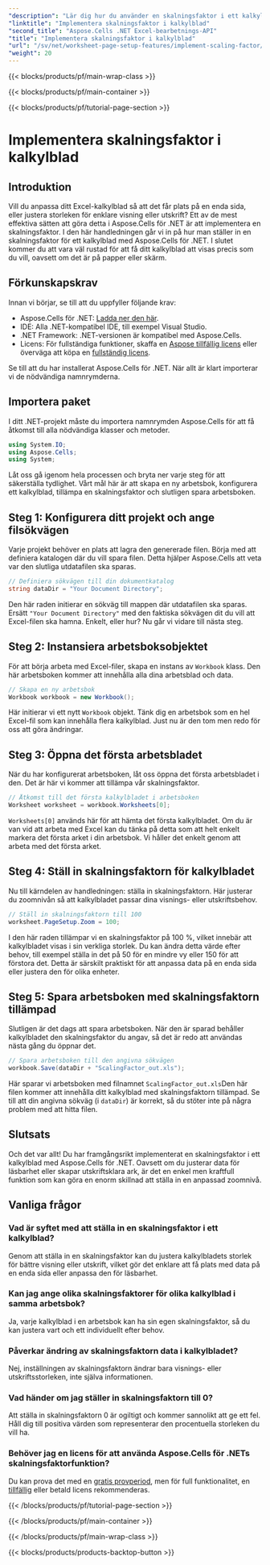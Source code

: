 ```yaml
---
"description": "Lär dig hur du använder en skalningsfaktor i ett kalkylblad med Aspose.Cells för .NET med en steg-för-steg-handledning, exempel och vanliga frågor. Perfekt för sömlös skalning."
"linktitle": "Implementera skalningsfaktor i kalkylblad"
"second_title": "Aspose.Cells .NET Excel-bearbetnings-API"
"title": "Implementera skalningsfaktor i kalkylblad"
"url": "/sv/net/worksheet-page-setup-features/implement-scaling-factor/"
"weight": 20
---
```


{{< blocks/products/pf/main-wrap-class >}}

{{< blocks/products/pf/main-container >}}

{{< blocks/products/pf/tutorial-page-section >}}

# Implementera skalningsfaktor i kalkylblad

## Introduktion

Vill du anpassa ditt Excel-kalkylblad så att det får plats på en enda sida, eller justera storleken för enklare visning eller utskrift? Ett av de mest effektiva sätten att göra detta i Aspose.Cells för .NET är att implementera en skalningsfaktor. I den här handledningen går vi in på hur man ställer in en skalningsfaktor för ett kalkylblad med Aspose.Cells för .NET. I slutet kommer du att vara väl rustad för att få ditt kalkylblad att visas precis som du vill, oavsett om det är på papper eller skärm.

## Förkunskapskrav

Innan vi börjar, se till att du uppfyller följande krav:

- Aspose.Cells för .NET: [Ladda ner den här](https://releases.aspose.com/cells/net/).
- IDE: Alla .NET-kompatibel IDE, till exempel Visual Studio.
- .NET Framework: .NET-versionen är kompatibel med Aspose.Cells.
- Licens: För fullständiga funktioner, skaffa en [Aspose tillfällig licens](https://purchase.aspose.com/temporary-license/) eller överväga att köpa en [fullständig licens](https://purchase.aspose.com/buy).

Se till att du har installerat Aspose.Cells för .NET. När allt är klart importerar vi de nödvändiga namnrymderna.


## Importera paket

I ditt .NET-projekt måste du importera namnrymden Aspose.Cells för att få åtkomst till alla nödvändiga klasser och metoder.

```csharp
using System.IO;
using Aspose.Cells;
using System;
```

Låt oss gå igenom hela processen och bryta ner varje steg för att säkerställa tydlighet. Vårt mål här är att skapa en ny arbetsbok, konfigurera ett kalkylblad, tillämpa en skalningsfaktor och slutligen spara arbetsboken. 

## Steg 1: Konfigurera ditt projekt och ange filsökvägen

Varje projekt behöver en plats att lagra den genererade filen. Börja med att definiera katalogen där du vill spara filen. Detta hjälper Aspose.Cells att veta var den slutliga utdatafilen ska sparas.

```csharp
// Definiera sökvägen till din dokumentkatalog
string dataDir = "Your Document Directory";
```


Den här raden initierar en sökväg till mappen där utdatafilen ska sparas. Ersätt `"Your Document Directory"` med den faktiska sökvägen dit du vill att Excel-filen ska hamna. Enkelt, eller hur? Nu går vi vidare till nästa steg.


## Steg 2: Instansiera arbetsboksobjektet

För att börja arbeta med Excel-filer, skapa en instans av `Workbook` klass. Den här arbetsboken kommer att innehålla alla dina arbetsblad och data.

```csharp
// Skapa en ny arbetsbok
Workbook workbook = new Workbook();
```


Här initierar vi ett nytt `Workbook` objekt. Tänk dig en arbetsbok som en hel Excel-fil som kan innehålla flera kalkylblad. Just nu är den tom men redo för oss att göra ändringar.


## Steg 3: Öppna det första arbetsbladet

När du har konfigurerat arbetsboken, låt oss öppna det första arbetsbladet i den. Det är här vi kommer att tillämpa vår skalningsfaktor.

```csharp
// Åtkomst till det första kalkylbladet i arbetsboken
Worksheet worksheet = workbook.Worksheets[0];
```


`Worksheets[0]` används här för att hämta det första kalkylbladet. Om du är van vid att arbeta med Excel kan du tänka på detta som att helt enkelt markera det första arket i din arbetsbok. Vi håller det enkelt genom att arbeta med det första arket.


## Steg 4: Ställ in skalningsfaktorn för kalkylbladet

Nu till kärndelen av handledningen: ställa in skalningsfaktorn. Här justerar du zoomnivån så att kalkylbladet passar dina visnings- eller utskriftsbehov.

```csharp
// Ställ in skalningsfaktorn till 100
worksheet.PageSetup.Zoom = 100;
```


I den här raden tillämpar vi en skalningsfaktor på 100 %, vilket innebär att kalkylbladet visas i sin verkliga storlek. Du kan ändra detta värde efter behov, till exempel ställa in det på 50 för en mindre vy eller 150 för att förstora det. Detta är särskilt praktiskt för att anpassa data på en enda sida eller justera den för olika enheter.


## Steg 5: Spara arbetsboken med skalningsfaktorn tillämpad

Slutligen är det dags att spara arbetsboken. När den är sparad behåller kalkylbladet den skalningsfaktor du angav, så det är redo att användas nästa gång du öppnar det.

```csharp
// Spara arbetsboken till den angivna sökvägen
workbook.Save(dataDir + "ScalingFactor_out.xls");
```


Här sparar vi arbetsboken med filnamnet `ScalingFactor_out.xls`Den här filen kommer att innehålla ditt kalkylblad med skalningsfaktorn tillämpad. Se till att din angivna sökväg (i `dataDir`) är korrekt, så du stöter inte på några problem med att hitta filen.


## Slutsats

Och det var allt! Du har framgångsrikt implementerat en skalningsfaktor i ett kalkylblad med Aspose.Cells för .NET. Oavsett om du justerar data för läsbarhet eller skapar utskriftsklara ark, är det en enkel men kraftfull funktion som kan göra en enorm skillnad att ställa in en anpassad zoomnivå.

## Vanliga frågor

### Vad är syftet med att ställa in en skalningsfaktor i ett kalkylblad?  
Genom att ställa in en skalningsfaktor kan du justera kalkylbladets storlek för bättre visning eller utskrift, vilket gör det enklare att få plats med data på en enda sida eller anpassa den för läsbarhet.

### Kan jag ange olika skalningsfaktorer för olika kalkylblad i samma arbetsbok?  
Ja, varje kalkylblad i en arbetsbok kan ha sin egen skalningsfaktor, så du kan justera vart och ett individuellt efter behov.

### Påverkar ändring av skalningsfaktorn data i kalkylbladet?  
Nej, inställningen av skalningsfaktorn ändrar bara visnings- eller utskriftsstorleken, inte själva informationen.

### Vad händer om jag ställer in skalningsfaktorn till 0?  
Att ställa in skalningsfaktorn 0 är ogiltigt och kommer sannolikt att ge ett fel. Håll dig till positiva värden som representerar den procentuella storleken du vill ha.

### Behöver jag en licens för att använda Aspose.Cells för .NETs skalningsfaktorfunktion?  
Du kan prova det med en [gratis provperiod](https://releases.aspose.com/), men för full funktionalitet, en [tillfällig](https://purchase.aspose.com/temporary-license/) eller betald licens rekommenderas.

{{< /blocks/products/pf/tutorial-page-section >}}

{{< /blocks/products/pf/main-container >}}

{{< /blocks/products/pf/main-wrap-class >}}

{{< blocks/products/products-backtop-button >}}